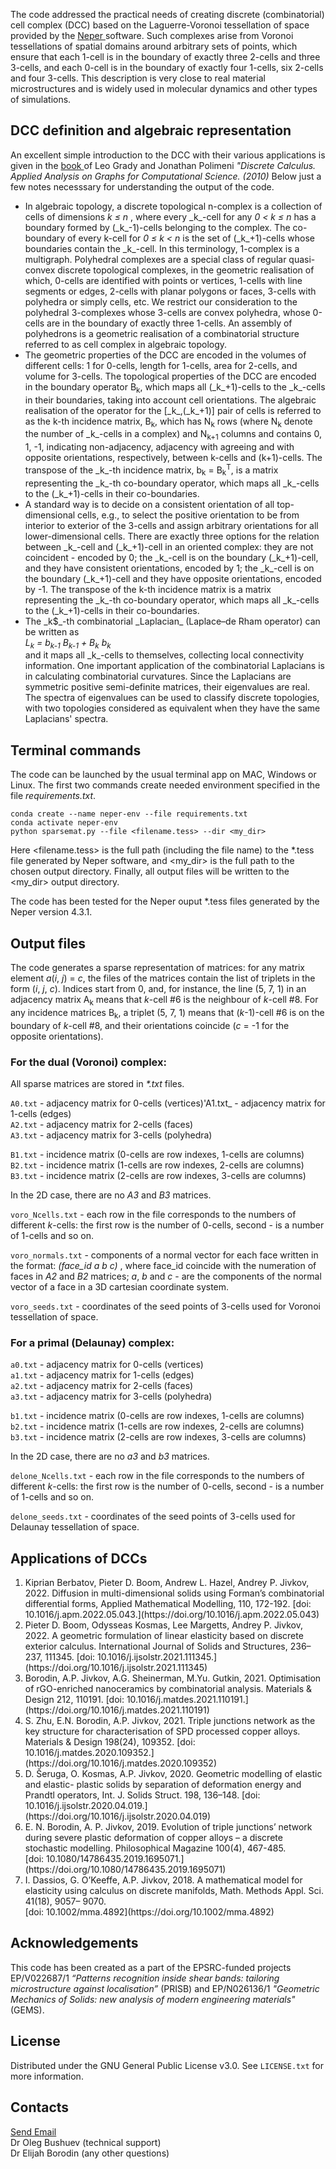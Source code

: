 <p> The code addressed the practical needs of creating discrete (combinatorial) cell complex (DCC) 
based on the Laguerre-Voronoi tessellation of space provided by the <a href = "https://neper.info" target=”_blank”> Neper </a> software. Such complexes arise from Voronoi tessellations of spatial domains around arbitrary sets of points, which ensure that each 1-cell is in the boundary of exactly three 2-cells and three 3-cells, and each 0-cell is in the boundary of exactly four 1-cells, six 2-cells and four 3-cells. This description is very close to real material microstructures and is widely used in molecular dynamics and other types of simulations. </p>

## DCC definition and algebraic representation
An excellent simple introduction to the DCC with their various applications is given in the <a href = "https://link.springer.com/book/10.1007/978-1-84996-290-2" target=”_blank”> book </a> of Leo Grady and Jonathan Polimeni _"Discrete Calculus. Applied Analysis on Graphs for Computational Science. (2010)_ Below just a few notes necesssary for understanding the output of the code.

<ul>
<li> In algebraic topology, a discrete topological n-complex is a collection of cells of dimensions <i> k &leq; n </i>, where every _k_-cell for any <i> 0 < k &leq; n </i> has a boundary formed by (_k_-1)-cells belonging to the complex. The co-boundary of every k-cell for <i> 0 &leq; k < n </i> is the set of (_k_+1)-cells whose boundaries contain the _k_-cell. In this terminology, 1-complex is a multigraph. Polyhedral complexes are a special class of regular quasi-convex discrete topological complexes, in the geometric realisation of which, 0-cells are identified with points or vertices, 1-cells with line segments or edges, 2-cells with planar polygons or faces, 3-cells with polyhedra or simply cells, etc. We restrict our consideration to the polyhedral 3-complexes whose 3-cells are convex polyhedra, whose 0-cells are in the boundary of exactly three 1-cells. An assembly of polyhedrons is a geometric realisation of a combinatorial structure referred to as cell complex in algebraic topology. </li>
  
<li> The geometric properties of the DCC are encoded in the volumes of different cells: 1 for 0-cells, length for 1-cells, area for 2-cells, and volume for 3-cells. The topological properties of the DCC are encoded in the boundary operator B<sub>k</sub>, which maps all (_k_+1)-cells to the _k_-cells in their boundaries, taking into account cell orientations. The algebraic realisation of the operator for the [_k_,(_k_+1)] pair of cells is referred to as the k-th incidence matrix, B<sub>k</sub>, which has N<sub>k</sub> rows (where N<sub>k</sub> denote the number of _k_-cells in a complex) and N<sub>k+1</sub> columns and contains 0, 1, -1, indicating non-adjacency, adjacency with agreeing and with opposite orientations, respectively, between k-cells and (k+1)-cells. The transpose of the _k_-th incidence matrix, b<sub>k</sub> =  B<sub>k</sub><sup>T</sup>, is a matrix representing the _k_-th co-boundary operator, which maps all _k_-cells to the (_k_+1)-cells in their co-boundaries. </li>

<li> A standard way is to decide on a consistent orientation of all top-dimensional cells, e.g., to select the positive orientation to be from interior to exterior of the 3-cells and assign arbitrary orientations for all lower-dimensional cells. There are exactly three options for the relation between _k_-cell and (_k_+1)-cell in an oriented complex: they are not coincident - encoded by 0; the _k_-cell is on the boundary (_k_+1)-cell, and they have consistent orientations, encoded by 1; the _k_-cell is on the boundary (_k_+1)-cell and they have opposite orientations, encoded by -1. The transpose of the k-th incidence matrix is a matrix representing the _k_-th co-boundary operator, which maps all _k_-cells to the (_k_+1)-cells in their co-boundaries. </li>
  
<li> The _k$_-th combinatorial _Laplacian_ (Laplace–de Rham operator) can be written as <br>
<i> L<sub>k</sub> = b<sub>k-1</sub> B<sub>k-1</sub> + B<sub>k</sub> b<sub>k</sub>  </i> <br>
and it maps all _k_-cells to themselves, collecting local connectivity information. One important application of the combinatorial Laplacians is in calculating combinatorial curvatures. Since the Laplacians are symmetric positive semi-definite matrices, their eigenvalues are real. The spectra of eigenvalues can be used to classify discrete topologies, with two topologies considered as equivalent when they have the same Laplacians' spectra. </li>

</ul>

## Terminal commands
The code can be launched by the usual terminal app on MAC, Windows or Linux. The first two commands create needed environment specified in the file _requirements.txt_. 

```
conda create --name neper-env --file requirements.txt
conda activate neper-env
python sparsemat.py --file <filename.tess> --dir <my_dir>
```
Here <filename.tess> is the full path (including the file name) to the *.tess file generated by Neper software, and <my_dir> is the full path to the chosen output directory. Finally, all output files will be written to the <my_dir> output directory.

The code has been tested for the Neper ouput *.tess files generated by the Neper version 4.3.1.

## Output files
The code generates a sparse representation of matrices: for any matrix element _a_(_i_, _j_) = _c_, the files of the matrices contain the list of triplets in the form (_i_, _j_, _c_). Indices start from 0, and, for instance, the line (5, 7, 1) in an adjacency matrix A<sub>k</sub> means that _k_-cell #6 is the neighbour of _k_-cell #8. For any incidence matrices B<sub>k</sub>, a triplet (5, 7, 1) means that (_k_-1)-cell #6 is on the boundary of _k_-cell #8, and their orientations coincide (_c_ = -1 for the opposite orientations). 

### For the dual (Voronoi) complex:
All sparse matrices are stored in _*.txt_ files.

`A0.txt` - adjacency matrix for 0-cells (vertices)'A1.txt_ - adjacency matrix for 1-cells (edges) <br>
`A2.txt` - adjacency matrix for 2-cells (faces) <br>
`A3.txt` - adjacency matrix for 3-cells (polyhedra) <br>

`B1.txt` - incidence matrix (0-cells are row indexes, 1-cells are columns) <br>
`B2.txt` - incidence matrix (1-cells are row indexes, 2-cells are columns) <br>
`B3.txt` - incidence matrix (2-cells are row indexes, 3-cells are columns) <br>

In the 2D case, there are no _A3_ and _B3_ matrices.

`voro_Ncells.txt` - each row in the file corresponds to the numbers of different _k_-cells: the first row is the number of 0-cells,
second - is a number of 1-cells and so on.

`voro_normals.txt` - components of a normal vector for each face written in the format: <i> (face_id a b c) </i>, where 
face_id coincide with the numeration of faces in _A2_ and _B2_ matrices; _a_, _b_ and _c_ - are the components of the normal vector of a face in a 3D cartesian coordinate system.

`voro_seeds.txt` - coordinates of the seed points of 3-cells used for Voronoi tessellation of space.

### For a primal (Delaunay) complex:

`a0.txt` - adjacency matrix for 0-cells (vertices) <br>
`a1.txt` - adjacency matrix for 1-cells (edges) <br>
`a2.txt` - adjacency matrix for 2-cells (faces) <br>
`a3.txt` - adjacency matrix for 3-cells (polyhedra) <br>

`b1.txt` - incidence matrix (0-cells are row indexes, 1-cells are columns) <br>
`b2.txt` - incidence matrix (1-cells are row indexes, 2-cells are columns) <br>
`b3.txt` - incidence matrix (2-cells are row indexes, 3-cells are columns) <br>

In the 2D case, there are no _a3_ and _b3_ matrices.

`delone_Ncells.txt` - each row in the file corresponds to the numbers of different _k_-cells: the first row is the number of 0-cells,
second - is a number of 1-cells and so on.

<!-- `delone_normals.txt` - components of a normal vector for each face written in the format: <i> (face_id a b c) </i>, where 
face_id coincide with the numeration of faces in _a2_ and _b2_ matrices; _a_, _b_ and _c_ - are the components of the normal vector of a face in a 3D cartesian coordinate system. -->

`delone_seeds.txt` - coordinates of the seed points of 3-cells used for Delaunay tessellation of space.


## Applications of DCCs
<ol>
<li> Kiprian Berbatov, Pieter D. Boom, Andrew L. Hazel, Andrey P. Jivkov, 2022. Diffusion in multi-dimensional solids using Forman’s combinatorial differential forms, Applied Mathematical Modelling, 110, 172-192. [doi: 10.1016/j.apm.2022.05.043.](https://doi.org/10.1016/j.apm.2022.05.043) </li>

<li> Pieter D. Boom, Odysseas Kosmas, Lee Margetts, Andrey P. Jivkov, 2022. A geometric formulation of linear elasticity based on discrete exterior calculus. International Journal of Solids and Structures, 236–237, 111345. [doi: 10.1016/j.ijsolstr.2021.111345.](https://doi.org/10.1016/j.ijsolstr.2021.111345) </li>

<li> Borodin, A.P. Jivkov, A.G. Sheinerman, M.Yu. Gutkin, 2021. Optimisation of rGO-enriched nanoceramics by combinatorial analysis. Materials & Design 212, 110191. [doi: 10.1016/j.matdes.2021.110191.](https://doi.org/10.1016/j.matdes.2021.110191) </li>

<li> S. Zhu, E.N. Borodin, A.P. Jivkov, 2021. Triple junctions network as the key structure for characterisation of SPD processed copper alloys. Materials & Design 198(24), 109352. [doi: 10.1016/j.matdes.2020.109352.](https://doi.org/10.1016/j.matdes.2020.109352) </li>

<li> D. Šeruga, O. Kosmas, A.P. Jivkov, 2020. Geometric modelling of elastic and elastic- plastic solids by separation of deformation energy and Prandtl operators, Int. J. Solids Struct. 198, 136–148. [doi: 10.1016/j.ijsolstr.2020.04.019.](https://doi.org/10.1016/j.ijsolstr.2020.04.019) </li>

<li> E. N. Borodin, A. P. Jivkov, 2019. Evolution of triple junctions’ network during severe plastic deformation of copper alloys – a discrete stochastic modelling. Philosophical Magazine 100(4), 467-485. </li> [doi: 10.1080/14786435.2019.1695071.](https://doi.org/10.1080/14786435.2019.1695071) 

<li> I. Dassios, G. O’Keeffe, A.P. Jivkov, 2018. A mathematical model for elasticity using calculus on discrete manifolds, Math. Methods Appl. Sci. 41(18), 9057– 9070. </li> [doi: 10.1002/mma.4892](https://doi.org/10.1002/mma.4892) 
</ol>

## Acknowledgements
This code has been created as a part of the EPSRC-funded projects EP/V022687/1 _“Patterns recognition inside shear bands: tailoring microstructure against localisation”_ (PRISB) and EP/N026136/1 _"Geometric Mechanics of Solids: new analysis of modern engineering materials"_ (GEMS).

## License
Distributed under the GNU General Public License v3.0. See `LICENSE.txt` for more information.
  
## Contacts
<a href = "mailto: prisb.team@gmail.com">Send Email</a> <br>
Dr Oleg Bushuev (technical support) <br>
Dr Elijah Borodin (any other questions) <br>
